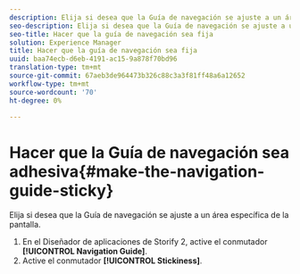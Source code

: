 ```yaml
---
description: Elija si desea que la Guía de navegación se ajuste a un área específica de la pantalla.
seo-description: Elija si desea que la Guía de navegación se ajuste a un área específica de la pantalla.
seo-title: Hacer que la guía de navegación sea fija
solution: Experience Manager
title: Hacer que la guía de navegación sea fija
uuid: baa74ecb-d6eb-4191-ac15-9a878f70bd96
translation-type: tm+mt
source-git-commit: 67aeb3de964473b326c88c3a3f81ff48a6a12652
workflow-type: tm+mt
source-wordcount: '70'
ht-degree: 0%

---
```



# Hacer que la Guía de navegación sea adhesiva{#make-the-navigation-guide-sticky}

Elija si desea que la Guía de navegación se ajuste a un área específica de la pantalla.

1. En el Diseñador de aplicaciones de Storify 2, active el conmutador **[!UICONTROL Navigation Guide]**.
1. Active el conmutador **[!UICONTROL Stickiness]**.
